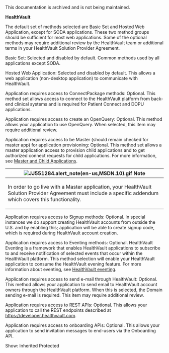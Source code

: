 This documentation is archived and is not being maintained.

**HealthVault**

<span></span>
The default set of methods selected are Basic Set and Hosted Web Application, except for SODA applications. These two method groups should be sufficient for most web applications. Some of the optional methods may require additional review by the HealthVault team or additional terms in your HealthVault Solution Provider Agreement.

<span id="Content"></span>
<span class="label">Basic Set</span>: Selected and disabled by default. Common methods used by all applications except SODA.

<span class="label">Hosted Web Application</span>: Selected and disabled by default. This allows a web application (non-desktop application) to communicate with HealthVault.

<span class="label">Application requires access to ConnectPackage methods</span>: Optional. This method set allows access to connect to the HealthVault platform from back-end clinical systems and is required for Patient Connect and DOPU applications.

<span class="label">Application requires access to create an OpenQuery</span>: Optional. This method allows your application to use OpenQuery. When selected, this item may require additional review.

<span class="label">Application requires access to be Master (should remain checked for master app) for application provisioning</span>: Optional. This method set allows a master application access to provision child applications and to get authorized connect requests for child applications. For more information, see <span>[Master and Child Applications](master-and-child-applications.md)</span>.

<table>
<colgroup>
<col width="100%" />
</colgroup>
<thead>
<tr class="header">
<th><img src="https://i-msdn.sec.s-msft.com/areas/global/content/clear.gif" title="Note" alt="JJ551284.alert_note(en-us,MSDN.10).gif" id="alert_note" class="cl_IC101471" /> <strong>Note</strong></th>
</tr>
</thead>
<tbody>
<tr class="odd">
<td><p>In order to go live with a Master application, your HealthVault Solution Provider Agreement must include a specific addendum which covers this functionality.</p></td>
</tr>
</tbody>
</table>

<span class="label">Application requires access to Signup methods</span>: Optional. In special instances we do support creating HealthVault accounts from outside the U.S. and by enabling this; application will be able to create signup code, which is required during HealthVault account creation.

<span class="label">Application requires access to Eventing methods</span>: Optional. HealthVault Eventing is a framework that enables HealthVault applications to subscribe to and receive notification of selected events that occur within the HealthVault platform. This method selection will enable your HealthVault application to consume the HealthVault evening feature. For more information about eventing, see <span>[HealthVault eventing](healthvault-eventing.md)</span>.

<span class="label">Application requires access to send e-mail through HealthVault</span>: Optional. This method allows your application to send email to HealthVault account owners through the HealthVault platform. When this is selected, the Domain sending e-mail is required. This item may require additional review.

<span class="label">Application requires access to REST APIs:</span> Optional. This allows your application to call the REST endpoints described at <https://developer.healthvault.com>.

<span class="label">Application requires access to onboarding APIs:</span> Optional. This allows your application to send invitation messages to end-users via the Onboarding API.

<span>Show:</span> Inherited Protected
